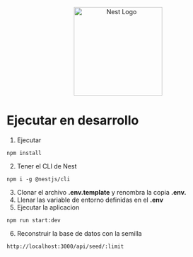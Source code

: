 <p align="center">
  <a href="http://nestjs.com/" target="blank"><img src="https://nestjs.com/img/logo-small.svg" width="200" alt="Nest Logo" /></a>
</p>

[circleci-image]: https://img.shields.io/circleci/build/github/nestjs/nest/master?token=abc123def456
[circleci-url]: https://circleci.com/gh/nestjs/nest

# Ejecutar en desarrollo
1. Ejecutar
```
npm install
```
2. Tener el CLI de Nest
```
npm i -g @nestjs/cli
```
3. Clonar el archivo __.env.template__ y renombra la copia __.env.__
4. Llenar las variable de entorno definidas en el __.env__
5. Ejecutar la aplicacion
```
npm run start:dev
``` 
6. Reconstruir la base de datos con la semilla
```
http://localhost:3000/api/seed/:limit
```
